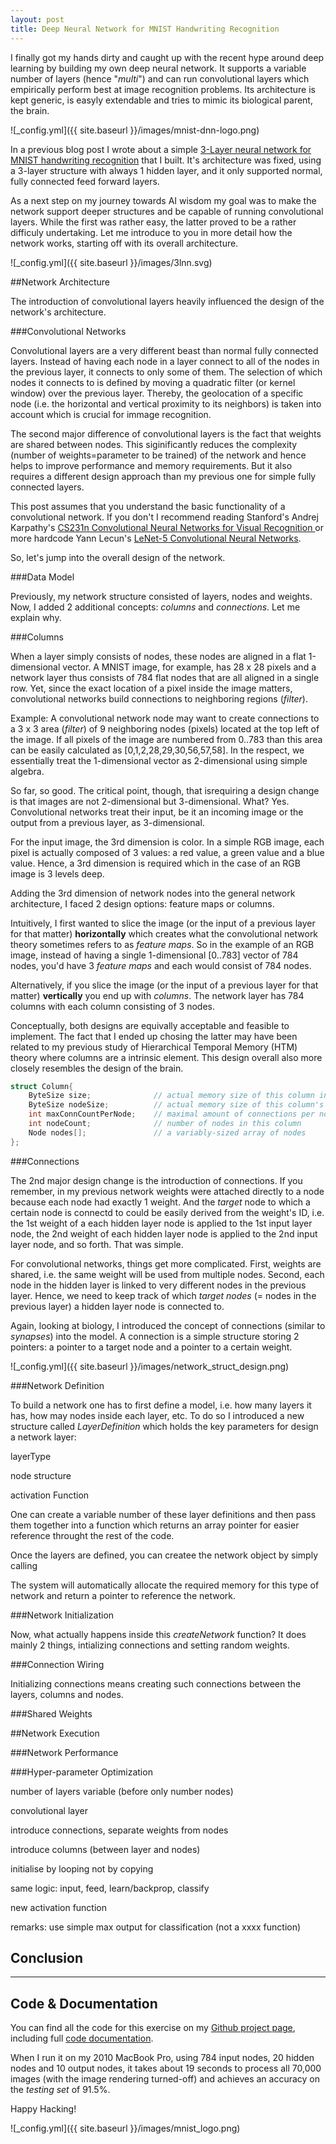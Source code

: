 ```yaml
---
layout: post
title: Deep Neural Network for MNIST Handwriting Recognition
---
```


I finally got my hands dirty and caught up with the recent hype around deep learning by building my own deep neural network. It supports a variable number of layers (hence "*multi*") and can run convolutional layers which empirically perform best at image recognition problems. Its architecture is kept generic, is easyly extendable and tries to mimic its biological parent, the brain. 

![_config.yml]({{ site.baseurl }}/images/mnist-dnn-logo.png)

In a previous blog post I wrote about a simple [3-Layer neural network for MNIST handwriting recognition](../Simple_3-Layer_Neural_Network_for_MNIST_Handwriting_Recognition/) that I built. It's architecture was fixed, using a 3-layer structure with always 1 hidden layer, and it only supported normal, fully connected feed forward layers. 

As a next step on my journey towards AI wisdom my goal was to make the network support deeper structures and be capable of running convolutional layers. While the first was rather easy, the latter proved to be a rather difficuly undertaking. 
Let me introduce to you in more detail how the network works, starting off with its overall architecture.

![_config.yml]({{ site.baseurl }}/images/3lnn.svg)

##Network Architecture

The introduction of convolutional layers heavily influenced the design of the network's architecture. 

###Convolutional Networks

Convolutional layers are a very different beast than normal fully connected layers. 
Instead of having each node in a layer connect to all of the nodes in the previous layer, it connects to only some of them.
The selection of which nodes it connects to is defined by moving a quadratic filter (or kernel window) over the previous layer.
Thereby, the geolocation of a specific node (i.e. the horizontal and vertical proximity to its neighbors) is taken into account which is crucial for immage recognition.

The second major difference of convolutional layers is the fact that weights are shared between nodes. 
This siginificantly reduces the complexity (number of weights=parameter to be trained) of the network and hence helps to improve performance and memory requirements.
But it also requires a different design approach than my previous one for simple fully connected layers.

This post assumes that you understand the basic functionality of a convolutional network. 
If you don't I recommend reading Stanford's Andrej Karpathy's [CS231n Convolutional Neural Networks for Visual Recognition
](http://cs231n.github.io/convolutional-networks/) or more hardcode Yann Lecun's [LeNet-5 Convolutional Neural Networks](http://yann.lecun.com/exdb/lenet/).

So, let's jump into the overall design of the network. 

###Data Model

Previously, my network structure consisted of layers, nodes and weights. Now, I added 2 additional concepts: *columns* and *connections*. Let me explain why.

###Columns

When a layer simply consists of nodes, these nodes are aligned in a flat 1-dimensional vector. 
A MNIST image, for example, has 28 x 28 pixels and a network layer thus consists of 784 flat nodes that are all aligned in a single row.
Yet, since the exact location of a pixel inside the image matters, convolutional networks build connections to neighboring regions (*filter*).

Example: A convolutional network node may want to create connections to a 3 x 3 area (*filter*) of 9 neighboring nodes (pixels) located at the top left of the image. If all pixels of the image are numbered from 0..783 than this area can be easily calculated as [0,1,2,28,29,30,56,57,58].
In the respect, we essentially treat the 1-dimensional vector as 2-dimensional using simple algebra. 

So far, so good. The critical point, though, that isrequiring a design change is that images are not 2-dimensional but 3-dimensional. 
What? Yes. Convolutional networks treat their input, be it an incoming image or the output from a previous layer, as 3-dimensional.

For the input image, the 3rd dimension is color. In a simple RGB image, each pixel is actually composed of 3 values: a red value, a green value and a blue value. Hence, a 3rd dimension is required which in the case of an RGB image is 3 levels deep.

Adding the 3rd dimension of network nodes into the general network architecture, I faced 2 design options: feature maps or columns.

Intuitively, I first wanted to slice the image (or the input of a previous layer for that matter) __horizontally__ which creates what the convolutional network theory sometimes refers to as *feature maps*. So in the example of an RGB image, instead of having a single 1-dimensional [0..783] vector of 784 nodes, you'd have 3 *feature maps* and each would consist of 784 nodes. 

Alternatively, if you slice the image (or the input of a previous layer for that matter) __vertically__ you end up with *columns*. 
The network layer has 784 columns with each column consisting of 3 nodes.

Conceptually, both designs are equivally acceptable and feasible to implement. 
The fact that I ended up chosing the latter may have been related to my previous study of Hierarchical Temporal Memory (HTM) theory where columns are a intrinsic element. 
This design overall also more closely resembles the design of the brain.

```c
struct Column{
    ByteSize size;              // actual memory size of this column in run-time
    ByteSize nodeSize;          // actual memory size of this column's nodes in run-time
    int maxConnCountPerNode;    // maximal amount of connections per node
    int nodeCount;              // number of nodes in this column
    Node nodes[];               // a variably-sized array of nodes
};
```


###Connections

The 2nd major design change is the introduction of connections. 
If you remember, in my previous network weights were attached directly to a node because each node had exactly 1 weight.
And the *target* node to which a certain node is connectd to could be easily derived from the weight's ID, i.e. the 1st weight of a each hidden layer node is applied to the 1st input layer node, the 2nd weight of each hidden layer node is applied to the 2nd input layer node, and so forth. That was simple.

For convolutional networks, things get more complicated. First, weights are shared, i.e. the same weight will be used from multiple nodes. 
Second, each node in the hidden layer is linked to very different nodes in the previous layer. 
Hence, we need to keep track of which *target nodes* (= nodes in the previous layer) a hidden layer node is connected to.

Again, looking at biology, I introduced the concept of connections (similar to *synapses*) into the model.
A connection is a simple structure storing 2 pointers: a pointer to a target node and a pointer to a certain weight.

![_config.yml]({{ site.baseurl }}/images/network_struct_design.png)

###Network Definition

To build a network one has to first define a model, i.e. how many layers it has, how may nodes inside each layer, etc.
To do so I introduced a new structure called *LayerDefinition* which holds the key parameters for design a network layer: 

layerType

node structure

activation Function

One can create a variable number of these layer definitions and then pass them together into a function which returns an array pointer for easier reference throught the rest of the code.

Once the layers are defined, you can createe the network object by simply calling

The system will automatically allocate the required memory for this type of network and return a pointer to reference the network.

###Network Initialization

Now, what actually happens inside this *createNetwork* function? It does mainly 2 things, intializing connections and setting random weights.

###Connection Wiring

Initializing connections means creating such connections between the layers, columns and nodes. 


###Shared Weights


##Network Execution


###Network Performance


###Hyper-parameter Optimization




number of layers variable (before only number nodes)


convolutional layer

 introduce connections, separate weights from nodes

 introduce columns (between layer and nodes)



initialise by looping not by copying

same logic: input, feed, learn/backprop, classify

new activation function

remarks: use simple max output for classification (not a xxxx function)














## Conclusion



---

## Code & Documentation

You can find all the code for this exercise on my [Github project page](https://github.com/mmlind/mnist-3lnn/), including full [code documentation](https://rawgit.com/mmlind/mnist-3lnn/master/doc/html/index.html).

When I run it on my 2010 MacBook Pro, using 784 input nodes, 20 hidden nodes and 10 output nodes, it takes about 19 seconds to process all 70,000 images (with the image rendering turned-off) and achieves an accuracy on the *testing set* of 91.5%.

Happy Hacking!

![_config.yml]({{ site.baseurl }}/images/mnist_logo.png)

